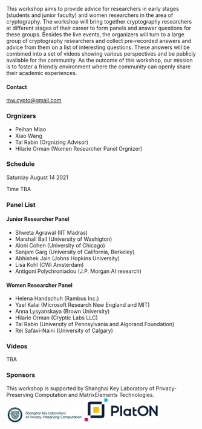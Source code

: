 
This workshop aims to provide advice for researchers in early stages (students and junior faculty) and women researchers in the area of cryptography. The workshop will bring together cryptography researchers at different stages of their career to form panels and answer questions for these groups. Besides the live events, the organizers will turn to a large group of cryptography researchers and collect pre-recorded answers and advice from them on a list of interesting questions. These answers will be combined into a set of videos showing various perspectives and be publicly available for the community. As the outcome of this workshop, our mission is to foster a friendly environment where the community can openly share their academic experiences.

#### Contact
[mw.cypto@gmail.com](mw.cypto@gmail.com)

### Orgnizers
- Peihan Miao
- Xiao Wang
- Tal Rabin (Orgnizing Advisor)
- Hilarie Orman (Women Researcher Panel Orgnizer)

### Schedule
Saturday August 14 2021

Time TBA

### Panel List

#### Junior Researcher Panel
- Shweta Agrawal (IIT Madras)
- Marshall Ball (University of Washigton)
- Aloni Cohen (University of Chicago)
- Sanjam Garg (University of California, Berkeley)
- Abhishek Jain (Johns Hopkins University)
- Lisa Kohl (CWI Amsterdam)
- Antigoni Polychroniadou (J.P. Morgan AI research)

#### Women Researcher Panel
- Helena Handschuh (Rambus Inc.)
- Yael Kalai (Microsoft Research New England and MIT)
- Anna Lysyanskaya (Brown University)
- Hilarie Orman (Cryptic Labs LLC)
- Tal Rabin (University of Pennsylvania and Algorand Foundation)
- Rei Safavi-Naini (University of Calgary)

### Videos
TBA

### Sponsors 
This workshop is supported by Shanghai Key Laboratory of Privacy-Preserving Computation and MatrixElements Technologies.
<img src="Lab-logo.png" width=200px/>
<img src="PlatON-logo.png" width=200px/>

